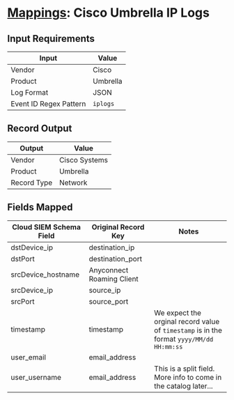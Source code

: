 # [Mappings](README.md): Cisco Umbrella IP Logs

## Input Requirements

|Input|Value|
|-----|-----|
|Vendor|Cisco|
|Product|Umbrella|
|Log Format|JSON|
|Event ID Regex Pattern|`iplogs`|

## Record Output

|Output|Value|
|------|-----|
|Vendor|Cisco Systems|
|Product|Umbrella|
|Record Type|Network|

## Fields Mapped

|Cloud SIEM Schema Field|Original Record Key|Notes|
|-----------------------|-------------------|-----|
|dstDevice_ip|destination_ip||
|dstPort|destination_port||
|srcDevice_hostname|Anyconnect Roaming Client||
|srcDevice_ip|source_ip||
|srcPort|source_port||
|timestamp|timestamp|We expect the orginal record value of `timestamp` is in the format `yyyy/MM/dd HH:mm:ss`|
|user_email|email_address||
|user_username|email_address|This is a split field. More info to come in the catalog later...|

